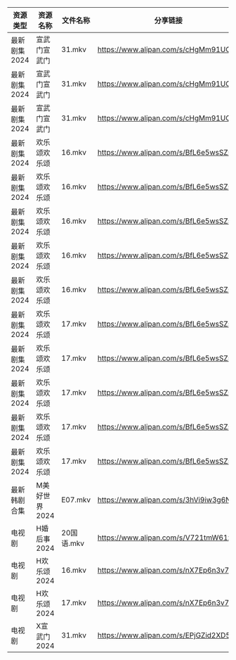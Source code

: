 | 资源类型     | 资源名称      | 文件名称     | 分享链接                                 | 更新时间                |
| -------- | --------- | -------- | ------------------------------------ | ------------------- |
| 最新剧集2024 | 宣武门宣武门    | 31.mkv   | https://www.alipan.com/s/cHgMm91UCwf | 2024-03-23 00:07:45 |
| 最新剧集2024 | 宣武门宣武门    | 31.mkv   | https://www.alipan.com/s/cHgMm91UCwf | 2024-03-23 00:09:06 |
| 最新剧集2024 | 宣武门宣武门    | 31.mkv   | https://www.alipan.com/s/cHgMm91UCwf | 2024-03-23 00:09:52 |
| 最新剧集2024 | 欢乐颂欢乐颂    | 16.mkv   | https://www.alipan.com/s/BfL6e5wsSZs | 2024-03-23 00:07:53 |
| 最新剧集2024 | 欢乐颂欢乐颂    | 16.mkv   | https://www.alipan.com/s/BfL6e5wsSZs | 2024-03-23 00:08:26 |
| 最新剧集2024 | 欢乐颂欢乐颂    | 16.mkv   | https://www.alipan.com/s/BfL6e5wsSZs | 2024-03-23 00:09:13 |
| 最新剧集2024 | 欢乐颂欢乐颂    | 16.mkv   | https://www.alipan.com/s/BfL6e5wsSZs | 2024-03-23 00:09:58 |
| 最新剧集2024 | 欢乐颂欢乐颂    | 16.mkv   | https://www.alipan.com/s/BfL6e5wsSZs | 2024-03-23 00:10:36 |
| 最新剧集2024 | 欢乐颂欢乐颂    | 17.mkv   | https://www.alipan.com/s/BfL6e5wsSZs | 2024-03-23 00:07:52 |
| 最新剧集2024 | 欢乐颂欢乐颂    | 17.mkv   | https://www.alipan.com/s/BfL6e5wsSZs | 2024-03-23 00:08:26 |
| 最新剧集2024 | 欢乐颂欢乐颂    | 17.mkv   | https://www.alipan.com/s/BfL6e5wsSZs | 2024-03-23 00:09:13 |
| 最新剧集2024 | 欢乐颂欢乐颂    | 17.mkv   | https://www.alipan.com/s/BfL6e5wsSZs | 2024-03-23 00:09:58 |
| 最新剧集2024 | 欢乐颂欢乐颂    | 17.mkv   | https://www.alipan.com/s/BfL6e5wsSZs | 2024-03-23 00:10:35 |
| 最新韩剧合集   | M美好世界2024 | E07.mkv  | https://www.alipan.com/s/3hVi9iw3g6N | 2024-03-23 00:06:16 |
| 电视剧      | H婚后事2024  | 20国语.mkv | https://www.alipan.com/s/V721tmW61zo | 2024-03-23 00:05:51 |
| 电视剧      | H欢乐颂2024  | 16.mkv   | https://www.alipan.com/s/nX7Ep6n3v7t | 2024-03-23 00:06:02 |
| 电视剧      | H欢乐颂2024  | 17.mkv   | https://www.alipan.com/s/nX7Ep6n3v7t | 2024-03-23 00:06:02 |
| 电视剧      | X宣武门2024  | 31.mkv   | https://www.alipan.com/s/EPjGZid2XD5 | 2024-03-23 00:06:33 |
